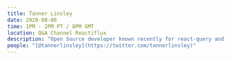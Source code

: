 ```yaml
---
title: Tanner Linsley
date: 2020-08-06
time: 1PM - 2PM PT / 8PM GMT
location: Q&A Channel Reactiflux
description: "Open Source developer known recently for react-query and react-virtual, and many other open source libraries."
people: "[@tannerlinsley](https://twitter.com/tannerlinsley)"
---
```


